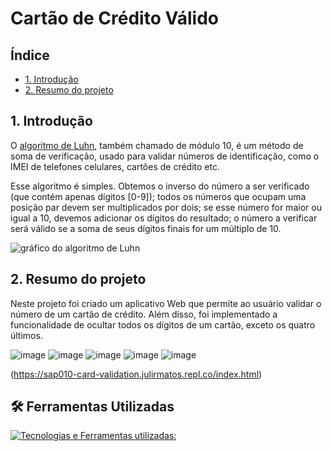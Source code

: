 # Cartão de Crédito Válido

## Índice

* [1. Introdução](#1-Introdução)
* [2. Resumo do projeto](#2-resumo-do-projeto)

## 1. Introdução

O [algoritmo de Luhn](https://en.wikipedia.org/wiki/Luhn_algorithm), também
chamado de módulo 10, é um método de soma de verificação, usado para validar
números de identificação, como o IMEI de telefones celulares, cartões de crédito
etc.

Esse algoritmo é simples. Obtemos o inverso do número a ser verificado (que
contém apenas dígitos [0-9]); todos os números que ocupam uma posição par devem
ser multiplicados por dois; se esse número for maior ou igual a 10, devemos
adicionar os dígitos do resultado; o número a verificar será válido se a soma de
seus dígitos finais for um múltiplo de 10.

![gráfico do algoritmo de
Luhn](https://www.101computing.net/wp/wp-content/uploads/Luhn-Algorithm.png)

## 2. Resumo do projeto

Neste projeto foi criado um aplicativo Web que permite ao usuário
validar o número de um cartão de crédito.  Além disso, foi implementado a funcionalidade de
ocultar todos os dígitos de um cartão, exceto
os quatro últimos.

![image](https://github.com/julirmatos/SAP010-card-validation/assets/106282913/64d6befb-1883-4e0e-888e-d74eb9726a6c)
![image](https://github.com/julirmatos/SAP010-card-validation/assets/106282913/eeca326e-418a-463a-af61-5a817581c8a2)
![image](https://github.com/julirmatos/SAP010-card-validation/assets/106282913/8ed8cc16-2442-4e80-9c77-45e2dae8bfc6)
![image](https://github.com/julirmatos/SAP010-card-validation/assets/106282913/97d3f223-ffe2-4474-b292-a00e6c4d9f17)
![image](https://github.com/julirmatos/SAP010-card-validation/assets/106282913/bd324960-b440-47d2-9fd0-7b0cc1c6a8db)

(https://sap010-card-validation.julirmatos.repl.co/index.html)

## 🛠 Ferramentas Utilizadas

[![Tecnologias e Ferramentas utilizadas:](https://skillicons.dev/icons?i=html,css,js,vscode,github,git)](https://skillicons.dev)




